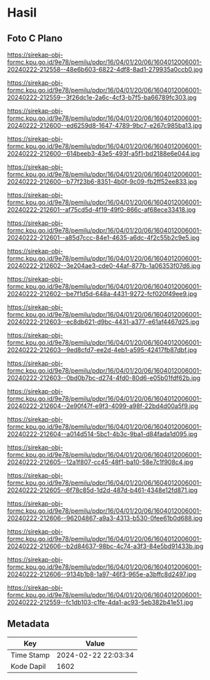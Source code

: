 # Hasil

## Foto C Plano

https://sirekap-obj-formc.kpu.go.id/9e78/pemilu/pdpr/16/04/01/20/06/1604012006001-20240222-212558--48e6b603-6822-4df8-8ad1-279935a0ccb0.jpg

https://sirekap-obj-formc.kpu.go.id/9e78/pemilu/pdpr/16/04/01/20/06/1604012006001-20240222-212559--3f26dc1e-2a6c-4cf3-b7f5-ba66789fc303.jpg

https://sirekap-obj-formc.kpu.go.id/9e78/pemilu/pdpr/16/04/01/20/06/1604012006001-20240222-212600--ed6259d8-1647-4789-9bc7-e267c985ba13.jpg

https://sirekap-obj-formc.kpu.go.id/9e78/pemilu/pdpr/16/04/01/20/06/1604012006001-20240222-212600--614beeb3-43e5-493f-a5f1-bd2188e6e044.jpg

https://sirekap-obj-formc.kpu.go.id/9e78/pemilu/pdpr/16/04/01/20/06/1604012006001-20240222-212600--b77f23b6-8351-4b0f-9c09-fb2ff52ee833.jpg

https://sirekap-obj-formc.kpu.go.id/9e78/pemilu/pdpr/16/04/01/20/06/1604012006001-20240222-212601--af75cd5d-4f19-49f0-866c-af68ece33418.jpg

https://sirekap-obj-formc.kpu.go.id/9e78/pemilu/pdpr/16/04/01/20/06/1604012006001-20240222-212601--a85d7ccc-84e1-4635-a6dc-4f2c55b2c9e5.jpg

https://sirekap-obj-formc.kpu.go.id/9e78/pemilu/pdpr/16/04/01/20/06/1604012006001-20240222-212602--3e204ae3-cde0-44af-877b-1a06353f07d6.jpg

https://sirekap-obj-formc.kpu.go.id/9e78/pemilu/pdpr/16/04/01/20/06/1604012006001-20240222-212602--be7f1d5d-648a-4431-9272-fcf020f49ee9.jpg

https://sirekap-obj-formc.kpu.go.id/9e78/pemilu/pdpr/16/04/01/20/06/1604012006001-20240222-212603--ec8db621-d9bc-4431-a377-e61af4467d25.jpg

https://sirekap-obj-formc.kpu.go.id/9e78/pemilu/pdpr/16/04/01/20/06/1604012006001-20240222-212603--9ed8cfd7-ee2d-4eb1-a595-42417fb87dbf.jpg

https://sirekap-obj-formc.kpu.go.id/9e78/pemilu/pdpr/16/04/01/20/06/1604012006001-20240222-212603--0bd0b7bc-d274-4fd0-80d6-e05b01fdf62b.jpg

https://sirekap-obj-formc.kpu.go.id/9e78/pemilu/pdpr/16/04/01/20/06/1604012006001-20240222-212604--2e90f47f-e9f3-4099-a98f-22bd4d00a5f9.jpg

https://sirekap-obj-formc.kpu.go.id/9e78/pemilu/pdpr/16/04/01/20/06/1604012006001-20240222-212604--a014d514-5bc1-4b3c-9ba1-d84fada1d095.jpg

https://sirekap-obj-formc.kpu.go.id/9e78/pemilu/pdpr/16/04/01/20/06/1604012006001-20240222-212605--12a1f807-cc45-48f1-ba10-58e7c1f908c4.jpg

https://sirekap-obj-formc.kpu.go.id/9e78/pemilu/pdpr/16/04/01/20/06/1604012006001-20240222-212605--6f78c85d-1d2d-487d-b461-4348e12fd871.jpg

https://sirekap-obj-formc.kpu.go.id/9e78/pemilu/pdpr/16/04/01/20/06/1604012006001-20240222-212606--96204867-a9a3-4313-b530-0fee61b0d688.jpg

https://sirekap-obj-formc.kpu.go.id/9e78/pemilu/pdpr/16/04/01/20/06/1604012006001-20240222-212606--b2d84637-98bc-4c74-a3f3-84e5bd91433b.jpg

https://sirekap-obj-formc.kpu.go.id/9e78/pemilu/pdpr/16/04/01/20/06/1604012006001-20240222-212606--9134b1b8-1a97-46f3-965e-a3bffc8d2497.jpg

https://sirekap-obj-formc.kpu.go.id/9e78/pemilu/pdpr/16/04/01/20/06/1604012006001-20240222-212559--fc1db103-c1fe-4da1-ac93-5eb382b41e51.jpg


## Metadata

| Key        | Value               |
| ---------- | ------------------- |
| Time Stamp | 2024-02-22 22:03:34 |
| Kode Dapil | 1602                |



